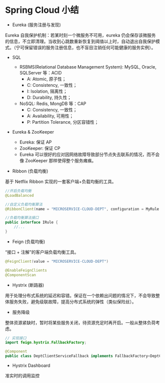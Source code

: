 #  Spring Cloud 小结

- Eureka (服务注册与发现)

Eureka 自我保护机制：若某时刻一个微服务不可用，eureka 仍会保存该微服务的信息，不立即清理。当收到心跳数重新恢复到阈值以上时，自动退出自我保护模式。（宁可保留错误的服务注册信息，也不盲目注销任何可能健康的服务实例）。

- SQL
  - RSBMS(Relational Database Management System): MySQL, Oracle, SQLServer 等：ACID
    - A: Atomic, 原子性；
    - C: Consistency, 一致性；
    - I: Isolation, 隔离性；
    - D: Durability, 持久性；
  - NoSQL: Redis, MongDB 等：CAP
    - C: Consistency, 一致性；
    - A: Availability, 可用性；
    - P: Partition Tolerance, 分区容错性；

- Eureka & ZooKeeper
  - Eureka: 保证 AP
  - ZooKeeper: 保证 CP
  - Eureka 可以很好的应对因网络故障导致部分节点失去联系的情况，而不会像 ZooKeeper 那样使得整个服务瘫痪。

- Ribbon (负载均衡)

基于 Netflix Ribbon 实现的一套客户端+负载均衡的工具。

```java
//开启负载均衡
@LoadBalanced

//自定义负载均衡算法
@RibbonClient(name = "MICROSERVICE-CLOUD-DEPT", configuration = MyRule.class)

//负载均衡算法接口
public interface IRule {
	//...  
}
```

- Feign (负载均衡)

“接口 + 注解”的客户端负载均衡工具。

```java
@FeignClient(value = "MICROSERVICE-CLOUD-DEPT")

@EnableFeignClients
@ComponentScan
```

- Hystrix (断路器)

用于处理分布式系统的延迟和容错。保证在一个依赖出问题的情况下，不会导致整体服务失败，避免级联故障，提高分布式系统的弹性（类似保险丝）。

- 服务降级

整体资源紧缺时，暂时将某些服务关闭，待资源充足时再开启。一般从整体负荷考虑。

```java
// 实现接口 
import feign.hystrix.FallbackFactory;

@Component
public class DeptClientServiceFallback implements FallbackFactory<DeptClientService> {}
```

- Hystrix Dashboard

准实时的调用监控



